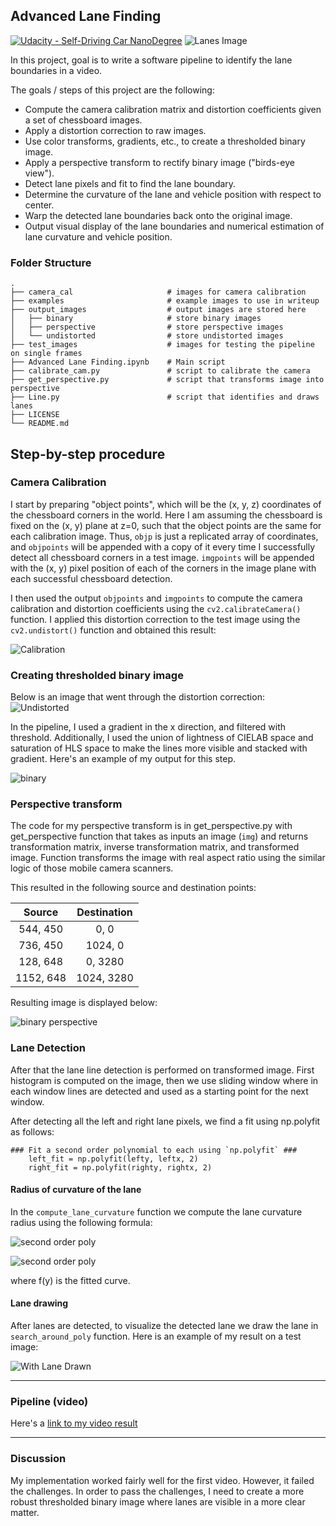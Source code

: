 ## Advanced Lane Finding
[![Udacity - Self-Driving Car NanoDegree](https://s3.amazonaws.com/udacity-sdc/github/shield-carnd.svg)](http://www.udacity.com/drive)
![Lanes Image](./examples/example_output.jpg)

In this project, goal is to write a software pipeline to identify the lane boundaries in a video. 

The goals / steps of this project are the following:

* Compute the camera calibration matrix and distortion coefficients given a set of chessboard images.
* Apply a distortion correction to raw images.
* Use color transforms, gradients, etc., to create a thresholded binary image.
* Apply a perspective transform to rectify binary image ("birds-eye view").
* Detect lane pixels and fit to find the lane boundary.
* Determine the curvature of the lane and vehicle position with respect to center.
* Warp the detected lane boundaries back onto the original image.
* Output visual display of the lane boundaries and numerical estimation of lane curvature and vehicle position.

### Folder Structure

    .
    ├── camera_cal                     # images for camera calibration
    ├── examples                       # example images to use in writeup
    ├── output_images                  # output images are stored here
    │   ├── binary                     # store binary images
    │   ├── perspective                # store perspective images
    │   └── undistorted                # store undistorted images
    ├── test_images                    # images for testing the pipeline on single frames
    ├── Advanced Lane Finding.ipynb    # Main script
    ├── calibrate_cam.py               # script to calibrate the camera
    ├── get_perspective.py             # script that transforms image into perspective
    ├── Line.py                        # script that identifies and draws lanes
    ├── LICENSE
    └── README.md 

## Step-by-step procedure

### Camera Calibration

I start by preparing "object points", which will be the (x, y, z) coordinates of the chessboard corners in the world. Here I am assuming the chessboard is fixed on the (x, y) plane at z=0, such that the object points are the same for each calibration image.  Thus, `objp` is just a replicated array of coordinates, and `objpoints` will be appended with a copy of it every time I successfully detect all chessboard corners in a test image.  `imgpoints` will be appended with the (x, y) pixel position of each of the corners in the image plane with each successful chessboard detection.  

I then used the output `objpoints` and `imgpoints` to compute the camera calibration and distortion coefficients using the `cv2.calibrateCamera()` function.  I applied this distortion correction to the test image using the `cv2.undistort()` function and obtained this result: 

![Calibration](./output_images/undistorted.jpg)

### Creating thresholded binary image

Below is an image that went through the distortion correction:
![Undistorted](./output_images/undistorted/test4.jpg)

In the pipeline, I used a gradient in the x direction, and filtered with threshold. Additionally, I used the union of lightness of CIELAB space and saturation of HLS space to make the lines more visible and stacked with gradient. Here's an example of my output for this step. 

![binary](./output_images/binary/test4.jpg)

### Perspective transform

The code for my perspective transform is in get_perspective.py with get_perspective function that takes as inputs an image (`img`) and returns transformation matrix, inverse transformation matrix, and transformed image. Function transforms the image with real aspect ratio using the similar logic of those mobile camera scanners.

This resulted in the following source and destination points:

| Source        | Destination   | 
|:-------------:|:-------------:| 
| 544, 450      | 0, 0          | 
| 736, 450      | 1024, 0       |
| 128, 648      | 0, 3280       |
| 1152, 648     | 1024, 3280    |

Resulting image is displayed below:

![binary perspective](./output_images/perspective/test4.jpg)

### Lane Detection
After that the lane line detection is performed on transformed image. First histogram is computed on the image, then we use sliding window where in each window lines are detected and used as a starting point for the next window.

After detecting all the left and right lane pixels, we find a fit using np.polyfit as follows:

```
### Fit a second order polynomial to each using `np.polyfit` ###
    left_fit = np.polyfit(lefty, leftx, 2)
    right_fit = np.polyfit(righty, rightx, 2)
```

#### Radius of curvature of the lane
In the `compute_lane_curvature` function we compute the lane curvature radius using the following formula:

![second order poly](./examples/second-order-polynomial.png)

![second order poly](./examples/radius.jpg)

where f(y) is the fitted curve.

#### Lane drawing

After lanes are detected, to visualize the detected lane we draw the lane in `search_around_poly` function.  Here is an example of my result on a test image:

![With Lane Drawn](./examples/with_detected_lane.jpg)

---

### Pipeline (video)

Here's a [link to my video result](./project_video_out.mp4)

---

### Discussion

My implementation worked fairly well for the first video. However, it failed the challenges. In order to pass the challenges, I need to create a more robust thresholded binary image where lanes are visible in a more clear matter.

